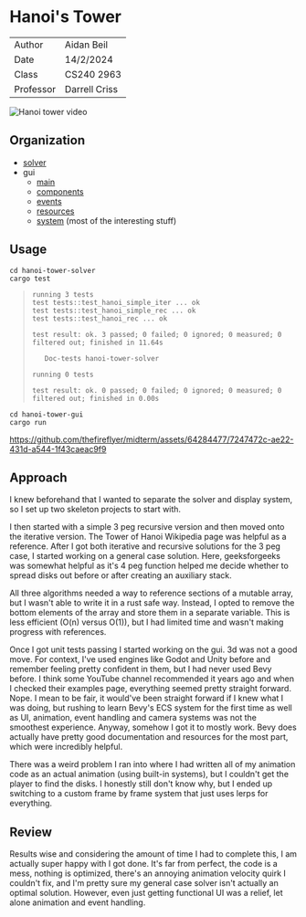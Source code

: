 # Hanoi's Tower

| | |
|-|-|
| Author | Aidan Beil |
| Date | 14/2/2024 |
| Class | CS240 2963 |
| Professor | Darrell Criss |

![Hanoi tower video](https://youtu.be/XivUOqaykZM)

## Organization

- [solver](hanoi-tower-solver/src/lib.rs)
- gui
    - [main](hanoi-tower-gui/src/main.rs)
    - [components](hanoi-tower-gui/src/components.rs)
    - [events](hanoi-tower-gui/src/events.rs)
    - [resources](hanoi-tower-gui/src/resources.rs)
    - [system](hanoi-tower-gui/src/systems.rs) (most of the interesting stuff)

## Usage

```
cd hanoi-tower-solver
cargo test
```

> ```
> running 3 tests
> test tests::test_hanoi_simple_iter ... ok
> test tests::test_hanoi_simple_rec ... ok
> test tests::test_hanoi_rec ... ok
> 
> test result: ok. 3 passed; 0 failed; 0 ignored; 0 measured; 0 filtered out; finished in 11.64s
> 
>    Doc-tests hanoi-tower-solver
> 
> running 0 tests
> 
> test result: ok. 0 passed; 0 failed; 0 ignored; 0 measured; 0 filtered out; finished in 0.00s
> ```

```
cd hanoi-tower-gui
cargo run
```

https://github.com/thefireflyer/midterm/assets/64284477/7247472c-ae22-431d-a544-1f43caeac9f9



## Approach

I knew beforehand that I wanted to separate the solver and display system, so I set up two skeleton projects to start with.

I then started with a simple 3 peg recursive version and then moved onto the iterative version. The Tower of Hanoi Wikipedia page was helpful as a reference. After I got both iterative and recursive solutions for the 3 peg case, I started working on a general case solution. Here, geeksforgeeks was somewhat helpful as it's 4 peg function helped me decide whether to spread disks out before or after creating an auxiliary stack.

All three algorithms needed a way to reference sections of a mutable array, but I wasn't able to write it in a rust safe way. Instead, I opted to remove the bottom elements of the array and store them in a separate variable. This is less efficient (O(n) versus O(1)), but I had limited time and wasn't making progress with references.

Once I got unit tests passing I started working on the gui. 3d was not a good move. For context, I've used engines like Godot and Unity before and remember feeling pretty confident in them, but I had never used Bevy before. I think some YouTube channel recommended it years ago and when I checked their examples page, everything seemed pretty straight forward. Nope. I mean to be fair, it would've been straight forward if I knew what I was doing, but rushing to learn Bevy's ECS system for the first time as well as UI, animation, event handling and camera systems was not the smoothest experience. Anyway, somehow I got it to mostly work. Bevy does actually have pretty good documentation and resources for the most part, which were incredibly helpful.

There was a weird problem I ran into where I had written all of my animation code as an actual animation (using built-in systems), but I couldn't get the player to find the disks. I honestly still don't know why, but I ended up switching to a custom frame by frame system that just uses lerps for everything.

## Review

Results wise and considering the amount of time I had to complete this, I am actually super happy with I got done. It's far from perfect, the code is a mess, nothing is optimized, there's an annoying animation velocity quirk I couldn't fix, and I'm pretty sure my general case solver isn't actually an optimal solution. However, even just getting functional UI was a relief, let alone animation and event handling.
